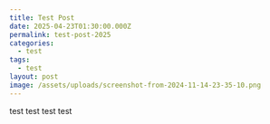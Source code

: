```yaml
---
title: Test Post
date: 2025-04-23T01:30:00.000Z
permalink: test-post-2025
categories:
  - test
tags:
  - test
layout: post
image: /assets/uploads/screenshot-from-2024-11-14-23-35-10.png
---
```

test test test test

